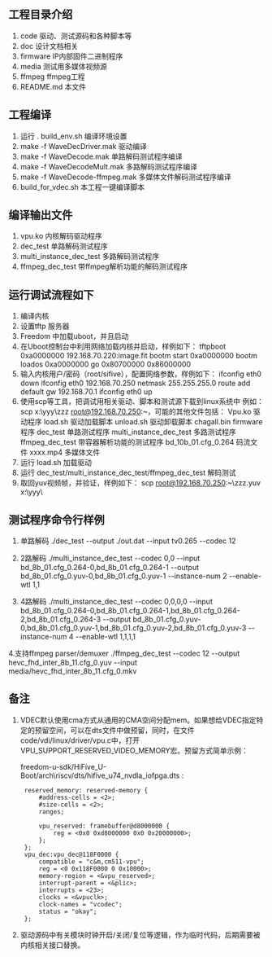 ## ﻿工程目录介绍

1. code                             驱动、测试源码和各种脚本等
2. doc                              设计文档相关
3. firmware                         IP内部固件二进制程序
4. media                            测试用多媒体视频源
5. ffmpeg                           ffmpeg工程
6. README.md                       本文件

## 工程编译

1. 运行 .  build_env.sh             编译环境设置
2. make -f WaveDecDriver.mak        驱动编译
3. make -f WaveDecode.mak           单路解码测试程序编译
4. make -f WaveDecodeMult.mak       多路解码测试程序编译
5. make -f WaveDecode-ffmpeg.mak    多媒体文件解码测试程序编译
6. build_for_vdec.sh 	                           本工程一键编译脚本

## 编译输出文件

1. vpu.ko                           内核解码驱动程序
2. dec_test                         单路解码测试程序
3. multi_instance_dec_test          多路解码测试程序
4. ffmpeg_dec_test                  带ffmpeg解析功能的解码测试程序

## 运行调试流程如下

1. 编译内核
2. 设置tftp 服务器
3. Freedom 中加载uboot，并且启动
4. 在Uboot控制台中利用网络加载内核并启动，样例如下：
   tftpboot 0xa0000000 192.168.70.220:image.fit
   bootm start 0xa0000000
   bootm loados 0xa0000000
   go 0x80700000 0x86000000   
5. 输入内核用户/密码（root/sifive），配置网络参数，样例如下：
   ifconfig eth0 down
   ifconfig eth0 192.168.70.250 netmask 255.255.255.0
   route add default gw 192.168.70.1
   ifconfig eth0 up
5. 使用scp等工具，把调试用相关驱动、脚本和测试源下载到linux系统中
   例如：scp x:\yyy\zzz root@192.168.70.250:~，可能的其他文件包括：
     Vpu.ko                         驱动程序
     load.sh                        驱动加载脚本
     unload.sh                      驱动卸载脚本
     chagall.bin                    firmware程序
     dec_test                       单路测试程序
     multi_instance_dec_test        多路测试程序
     ffmpeg_dec_test                带容器解析功能的测试程序
     bd_10b_01.cfg_0.264            码流文件
     xxxx.mp4                       多媒体文件
6. 运行 load.sh 加载驱动
7. 运行 dec_test/multi_instance_dec_test/ffmpeg_dec_test 解码测试
8. 取回yuv视频帧，并验证，样例如下：
   scp root@192.168.70.250:~\zzz.yuv x:\yyy\

## 测试程序命令行样例

1. 单路解码
./dec_test --output ./out.dat --input tv0.265 --codec 12

2. 2路解码
./multi_instance_dec_test --codec 0,0 --input bd_8b_01.cfg_0.264-0,bd_8b_01.cfg_0.264-1 --output bd_8b_01.cfg_0.yuv-0,bd_8b_01.cfg_0.yuv-1 --instance-num 2 --enable-wtl 1,1

3. 4路解码
./multi_instance_dec_test --codec 0,0,0,0 --input bd_8b_01.cfg_0.264-0,bd_8b_01.cfg_0.264-1,bd_8b_01.cfg_0.264-2,bd_8b_01.cfg_0.264-3 --output bd_8b_01.cfg_0.yuv-0,bd_8b_01.cfg_0.yuv-1,bd_8b_01.cfg_0.yuv-2,bd_8b_01.cfg_0.yuv-3 --instance-num 4 --enable-wtl 1,1,1,1

4.支持ffmpeg parser/demuxer
./ffmpeg_dec_test  --codec 12 --output hevc_fhd_inter_8b_11.cfg_0.yuv --input media/hevc_fhd_inter_8b_11.cfg_0.mkv

## 备注

1. VDEC默认使用cma方式从通用的CMA空间分配mem。如果想给VDEC指定特定的预留空间，可以在dts文件中做预留，同时，在文件code/vdi/linux/driver/vpu.c中，打开VPU_SUPPORT_RESERVED_VIDEO_MEMORY宏。预留方式简单示例：
   
	freedom-u-sdk/HiFive_U-Boot/arch\riscv/dts/hifive_u74_nvdla_iofpga.dts :
	
		reserved_memory: reserved-memory {
			#address-cells = <2>;
			#size-cells = <2>;
			ranges;
			
		    vpu_reserved: framebuffer@d8000000 {
		        reg = <0x0 0xd8000000 0x0 0x20000000>;
		    };
		};
		vpu_dec:vpu_dec@118F0000 {
		    compatible = "c&m,cm511-vpu";
		    reg = <0 0x118F0000 0 0x10000>;
		    memory-region = <&vpu_reserved>;
		    interrupt-parent = <&plic>;
		    interrupts = <23>;
		    clocks = <&vpuclk>;
		    clock-names = "vcodec";
		    status = "okay";
		};
	
2. 驱动源码中有关模块时钟开启/关闭/复位等逻辑，作为临时代码，后期需要被内核相关接口替换。